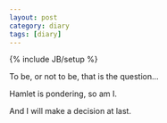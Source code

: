 ```yaml
---
layout: post
category: diary
tags: [diary]
---
```

{% include JB/setup %}

To be, or not to be, that is the question...

Hamlet is pondering, so am I.

And I will make a decision at last.

